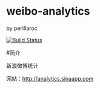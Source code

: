 weibo-analytics
===============

by perillaroc

[![Build Status](https://travis-ci.org/perillaroc/weibo-analytics.png?branch=master)](https://travis-ci.org/perillaroc/weibo-analytics)

#简介

新浪微博统计

网站：http://analytics.sinaapp.com